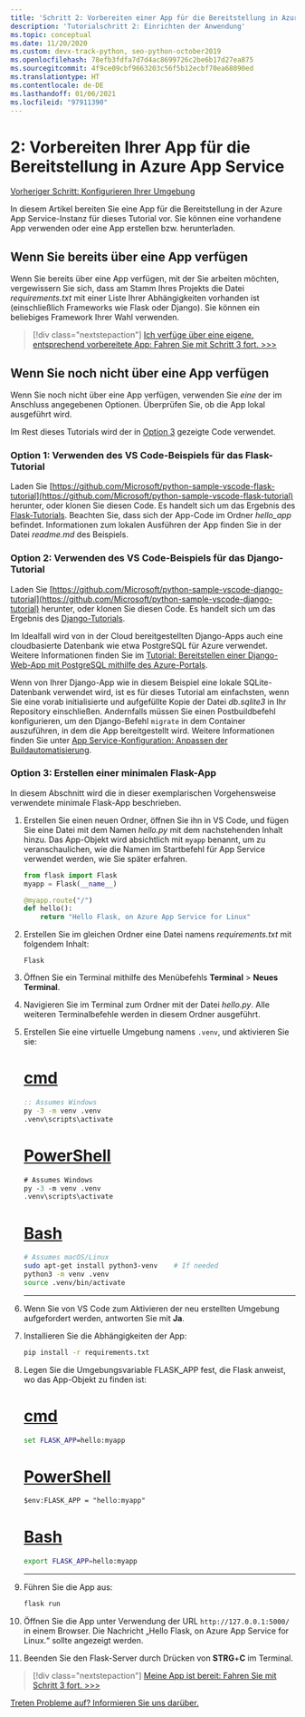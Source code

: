 ```yaml
---
title: 'Schritt 2: Vorbereiten einer App für die Bereitstellung in Azure App Service für Linux aus Visual Studio Code'
description: 'Tutorialschritt 2: Einrichten der Anwendung'
ms.topic: conceptual
ms.date: 11/20/2020
ms.custom: devx-track-python, seo-python-october2019
ms.openlocfilehash: 78efb3fdfa7d7d4ac8699726c2be6b17d27ea875
ms.sourcegitcommit: 4f9ce09cbf9663203c56f5b12ecbf70ea68090ed
ms.translationtype: HT
ms.contentlocale: de-DE
ms.lasthandoff: 01/06/2021
ms.locfileid: "97911390"
---
```

# <a name="2-prepare-your-app-for-deployment-to-azure-app-service"></a>2: Vorbereiten Ihrer App für die Bereitstellung in Azure App Service

[Vorheriger Schritt: Konfigurieren Ihrer Umgebung](tutorial-deploy-app-service-on-linux-01.md)

In diesem Artikel bereiten Sie eine App für die Bereitstellung in der Azure App Service-Instanz für dieses Tutorial vor. Sie können eine vorhandene App verwenden oder eine App erstellen bzw. herunterladen.

## <a name="if-you-already-have-an-app"></a>Wenn Sie bereits über eine App verfügen

Wenn Sie bereits über eine App verfügen, mit der Sie arbeiten möchten, vergewissern Sie sich, dass am Stamm Ihres Projekts die Datei *requirements.txt* mit einer Liste Ihrer Abhängigkeiten vorhanden ist (einschließlich Frameworks wie Flask oder Django). Sie können ein beliebiges Framework Ihrer Wahl verwenden.

> [!div class="nextstepaction"]
> [Ich verfüge über eine eigene, entsprechend vorbereitete App: Fahren Sie mit Schritt 3 fort. >>>](tutorial-deploy-app-service-on-linux-03.md)

## <a name="if-you-dont-already-have-an-app"></a>Wenn Sie noch nicht über eine App verfügen

Wenn Sie noch nicht über eine App verfügen, verwenden Sie *eine* der im Anschluss angegebenen Optionen. Überprüfen Sie, ob die App lokal ausgeführt wird.

Im Rest dieses Tutorials wird der in [Option 3](#option-3-create-a-minimal-flask-app) gezeigte Code verwendet.

### <a name="option-1-use-the-vs-code-flask-tutorial-sample"></a>Option 1: Verwenden des VS Code-Beispiels für das Flask-Tutorial

Laden Sie [https://github.com/Microsoft/python-sample-vscode-flask-tutorial](https://github.com/Microsoft/python-sample-vscode-flask-tutorial) herunter, oder klonen Sie diesen Code. Es handelt sich um das Ergebnis des [Flask-Tutorials](https://code.visualstudio.com/docs/python/tutorial-flask). Beachten Sie, dass sich der App-Code im Ordner *hello_app* befindet. Informationen zum lokalen Ausführen der App finden Sie in der Datei *readme.md* des Beispiels.

### <a name="option-2-use-the-vs-code-django-tutorial-sample"></a>Option 2: Verwenden des VS Code-Beispiels für das Django-Tutorial

Laden Sie [https://github.com/Microsoft/python-sample-vscode-django-tutorial](https://github.com/Microsoft/python-sample-vscode-django-tutorial) herunter, oder klonen Sie diesen Code. Es handelt sich um das Ergebnis des [Django-Tutorials](https://code.visualstudio.com/docs/python/tutorial-django).

Im Idealfall wird von in der Cloud bereitgestellten Django-Apps auch eine cloudbasierte Datenbank wie etwa PostgreSQL für Azure verwendet. Weitere Informationen finden Sie im [Tutorial: Bereitstellen einer Django-Web-App mit PostgreSQL mithilfe des Azure-Portals](tutorial-python-postgresql-app-portal.md).

Wenn von Ihrer Django-App wie in diesem Beispiel eine lokale SQLite-Datenbank verwendet wird, ist es für dieses Tutorial am einfachsten, wenn Sie eine vorab initialisierte und aufgefüllte Kopie der Datei *db.sqlite3* in Ihr Repository einschließen. Andernfalls müssen Sie einen Postbuildbefehl konfigurieren, um den Django-Befehl `migrate` in dem Container auszuführen, in dem die App bereitgestellt wird. Weitere Informationen finden Sie unter [App Service-Konfiguration: Anpassen der Buildautomatisierung](/azure/app-service/configure-language-python#customize-build-automation).

### <a name="option-3-create-a-minimal-flask-app"></a>Option 3: Erstellen einer minimalen Flask-App

In diesem Abschnitt wird die in dieser exemplarischen Vorgehensweise verwendete minimale Flask-App beschrieben.

1. Erstellen Sie einen neuen Ordner, öffnen Sie ihn in VS Code, und fügen Sie eine Datei mit dem Namen *hello.py* mit dem nachstehenden Inhalt hinzu. Das App-Objekt wird absichtlich mit `myapp` benannt, um zu veranschaulichen, wie die Namen im Startbefehl für App Service verwendet werden, wie Sie später erfahren.

    ```python
    from flask import Flask
    myapp = Flask(__name__)

    @myapp.route("/")
    def hello():
        return "Hello Flask, on Azure App Service for Linux"
    ```

1. Erstellen Sie im gleichen Ordner eine Datei namens *requirements.txt* mit folgendem Inhalt:

    ```text
    Flask
    ```

1. Öffnen Sie ein Terminal mithilfe des Menübefehls **Terminal** > **Neues Terminal**.

1. Navigieren Sie im Terminal zum Ordner mit der Datei *hello.py*. Alle weiteren Terminalbefehle werden in diesem Ordner ausgeführt.

1. Erstellen Sie eine virtuelle Umgebung namens `.venv`, und aktivieren Sie sie:

    # <a name="cmd"></a>[cmd](#tab/cmd)

    ```cmd
    :: Assumes Windows
    py -3 -m venv .venv
    .venv\scripts\activate
    ```

    # <a name="powershell"></a>[PowerShell](#tab/powershell)

    ```ps
    # Assumes Windows
    py -3 -m venv .venv
    .venv\scripts\activate
    ```

    # <a name="bash"></a>[Bash](#tab/bash)

    ```bash
    # Assumes macOS/Linux
    sudo apt-get install python3-venv    # If needed
    python3 -m venv .venv
    source .venv/bin/activate
    ```

    ---

1. Wenn Sie von VS Code zum Aktivieren der neu erstellten Umgebung aufgefordert werden, antworten Sie mit **Ja**.

1. Installieren Sie die Abhängigkeiten der App:

    ```cmd
    pip install -r requirements.txt
    ```

1. Legen Sie die Umgebungsvariable FLASK_APP fest, die Flask anweist, wo das App-Objekt zu finden ist:

    # <a name="cmd"></a>[cmd](#tab/cmd)

    ```cmd
    set FLASK_APP=hello:myapp
    ```

    # <a name="powershell"></a>[PowerShell](#tab/powershell)

    ```ps
    $env:FLASK_APP = "hello:myapp"
    ```

   # <a name="bash"></a>[Bash](#tab/bash)

    ```bash
    export FLASK_APP=hello:myapp
    ```

    ---

1. Führen Sie die App aus:

    ```cmd
    flask run
    ```

1. Öffnen Sie die App unter Verwendung der URL `http://127.0.0.1:5000/` in einem Browser. Die Nachricht „Hello Flask, on Azure App Service for Linux.“ sollte angezeigt werden.

1. Beenden Sie den Flask-Server durch Drücken von **STRG**+**C** im Terminal.

> [!div class="nextstepaction"]
> [Meine App ist bereit: Fahren Sie mit Schritt 3 fort. >>>](tutorial-deploy-app-service-on-linux-03.md)

[Treten Probleme auf? Informieren Sie uns darüber.](https://aka.ms/FlaskVSCQuickstartHelp)
